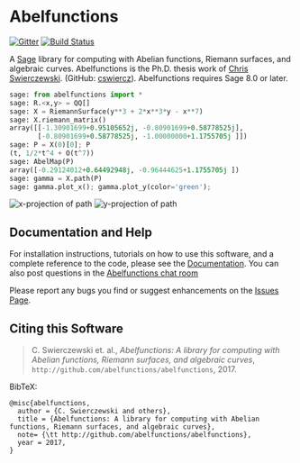 # Abelfunctions

[![Gitter](https://badges.gitter.im/abelfunctions/abelfunctions.svg)](https://gitter.im/abelfunctions/abelfunctions?utm_source=badge&utm_medium=badge&utm_campaign=pr-badge) [![Build Status](https://travis-ci.org/abelfunctions/abelfunctions.svg?branch=master)](https://travis-ci.org/abelfunctions/abelfunctions)

A [Sage](http://www.sagemath.org) library for computing with Abelian functions, Riemann surfaces, and algebraic curves. Abelfunctions is the Ph.D. thesis work of [Chris Swierczewski](http://www.cswiercz.info). (GitHub: [cswiercz](https://github.com/cswiercz)).  Abelfunctions requires Sage 8.0 or later.

```python
sage: from abelfunctions import *
sage: R.<x,y> = QQ[]
sage: X = RiemannSurface(y**3 + 2*x**3*y - x**7)
sage: X.riemann_matrix()
array([[-1.30901699+0.95105652j, -0.80901699+0.58778525j],
       [-0.80901699+0.58778525j, -1.00000000+1.1755705j ]])
sage: P = X(0)[0]; P
(t, 1/2*t^4 + O(t^7))
sage: AbelMap(P)
array([-0.29124012+0.64492948j, -0.96444625+1.1755705j ])
sage: gamma = X.path(P)
sage: gamma.plot_x(); gamma.plot_y(color='green');
```
![x-projection of path](https://raw.githubusercontent.com/abelfunctions/abelfunctions/master/doc/img/xpath.png)
![y-projection of path](https://raw.githubusercontent.com/abelfunctions/abelfunctions/master/doc/img/ypath.png)

## Documentation and Help

For installation instructions, tutorials on how to use this software, and a complete reference to the code, please see the [Documentation](https://github.com/abelfunctions/abelfunctions/blob/master/doc/README.md). You can also post questions in the [Abelfunctions chat room](https://gitter.im/abelfunctions/abelfunctions)

Please report any bugs you find or suggest enhancements on the [Issues Page](https://github.com/cswiercz/abelfunctions/issues).

## Citing this Software

> C. Swierczewski et. al., *Abelfunctions: A library for computing with Abelian
  functions, Riemann surfaces, and algebraic curves*,
  `http://github.com/abelfunctions/abelfunctions`, 2017.

BibTeX:

    @misc{abelfunctions,
      author = {C. Swierczewski and others},
      title = {Abelfunctions: A library for computing with Abelian functions, Riemann surfaces, and algebraic curves},
      note= {\tt http://github.com/abelfunctions/abelfunctions},
      year = 2017,
    }
